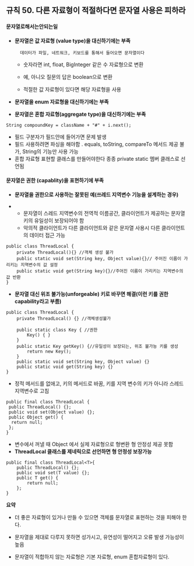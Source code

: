## 규칙 50. 다른 자료형이 적절하다면 문자열 사용은 피하라

#### **문자열로해서는안되는일**

* **문자열은 값 자료형 \(value type\)을 대신하기에는 부족**

  ```
    데이터가 파일, 네트워크, 키보드를 통해서 들어오면 문자열이다
  ```

  * 숫자라면 int, float, BigInteger 같은 수 자료형으로 변환

  * 예, 아니오 질문의 답은 boolean으로 변환

  * 적절한 값 자료형이 있다면 해당 자료형을 사용

* **문자열을 enum 자료형을 대신하기에는 부족**

* **문자열은 혼합 자료형\(aggregate type\)을 대신하기에는 부족**

```
String compoundKey = className + "#" + i.next();
```

* 필드 구분자가 필드안에 들어가면 문제 발생
* 필드 사용하려면 파싱을 해야함 
  . equals, toString, compareTo 메서드 제공 불가, String의 기능만 사용 가능
* 혼합 자료형 표현할 클래스를 만들어야한다 종종 private static 멤버 클래스로 선언됨

#### **문자열은 권한 \(capablity\)을 표현하기에 부족**

* **문자열을 권한으로 사용하는 잘못된 예\(쓰레드 지역변수 기능을 설계하는 경우\)**

* * 문자열이 스레드 지역변수의 전역적 이름공간, 클라이언트가 제공하는 문자열 키의 유일성이 보장되어야 함
  * 악의적 클라이언트가 다른 클라이언트와 같은 문자열 사용시 다른 클라이언트의 데이터 접근 가능

```
public class ThreadLocal {
    private ThreadLocal(){} //객체 생성 불가
    public static void set(String key, Object value){}// 주어진 이름이 가리키는 지역변수의 값 설정
    public static void get(String key){}//주어진 이름이 가리키는 지역변수의 값 반환
}
```

* **문자열 대신 위조 불가능\(unforgeable\) 키로 바꾸면 해결\(이런 키를 권한 capability라고 부름\)**

```
public class ThreadLocal {
    private ThreadLocal() {} //객체생성불가

    public static class Key { //권한
        Key() { }
    }
    public static Key getKey() {//유일성이 보장되는, 위조 불가능 키를 생성
        return new Key();
    }
    public static void set(String key, Object value) {}
    public static void get(String key) {}
}
```

* 정적 메서드를 없애고, 키의 메서드로 바꿈, 키를 지역 변수의 키가 아니라 스레드 지역변수로 고침

```
public final class ThreadLocal {
 public ThreadLocal() {};
 public void set(Object value) {};
 public Object get() {
  return null;
 };
}
```

* 변수에서 꺼낼 때 Object 에서 실제 자료형으로 형변환 형 안정성 제공 못함 
* **ThreadLocal 클래스를 제네릭으로 선언하면 형 안정성 보장가능**

```
public final class ThreadLocal<T>{
    public ThreadLocal() {};
    public void set(T value) {};
    public T get() {
        return null;
    };
}
```

**요약**

* 더 좋은 자료형이 있거나 만들 수 있으면 객체를 문자열로 표현하는 것을 피해야 한다.

* 문자열을 제대로 다루지 못하면 성가시고, 유연성이 떨어지고 오류 발생 가능성이 높음

* 문자열이 적합하지 않는 자료형은 기본 자료형, enum 혼합자료형이 있다.



